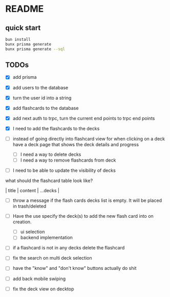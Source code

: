 # README

## quick start

```sh
bun install
bunx prisma generate
bunx prisma generate --sql

```

## TODOs

- [x] add prisma
- [x] add users to the database
- [x] turn the user id into a string
- [x] add flashcards to the database
- [x] add next auth to trpc, turn the current end points to trpc end points

- [x] I need to add the flashcards to the decks

- [ ] instead of going directly into flashcard view for when clicking on a deck
      have a deck page that shows the deck details and progress

  - [ ] I need a way to delete decks
  - [ ] I need a way to remove flashcards from deck

- [ ] I need to be able to update the visibility of decks

what should the flashcard table look like?

| title | content | ...decks |

- [ ] throw a message if the flash cards decks list is empty.
      It will be placed in trash/deleted

- [ ] Have the use specify the deck(s) to add the
      new flash card into on creation.

  - [ ] ui selection
  - [ ] backend implementation

- [ ] if a flashcard is not in any decks delete the flashcard
- [ ] fix the search on multi deck selection
- [ ] have the "know" and "don't know" buttons actually do shit
- [ ] add back mobile swiping
- [ ] fix the deck view on decktop

